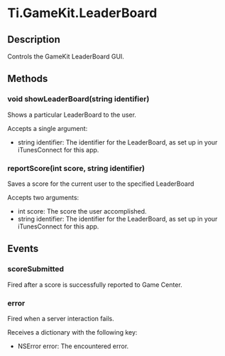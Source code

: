 # Ti.GameKit.LeaderBoard

## Description
Controls the GameKit LeaderBoard GUI.

## Methods

### void showLeaderBoard(string identifier)
Shows a particular LeaderBoard to the user.

Accepts a single argument:

* string identifier: The identifier for the LeaderBoard, as set up in your iTunesConnect for this app.

### reportScore(int score, string identifier)
Saves a score for the current user to the specified LeaderBoard
                                                               
Accepts two arguments:

* int score: The score the user accomplished.
* string identifier: The identifier for the LeaderBoard, as set up in your iTunesConnect for this app.

## Events

### scoreSubmitted
Fired after a score is successfully reported to Game Center.

### error
Fired when a server interaction fails.
																											   
Receives a dictionary with the following key:

* NSError error: The encountered error.